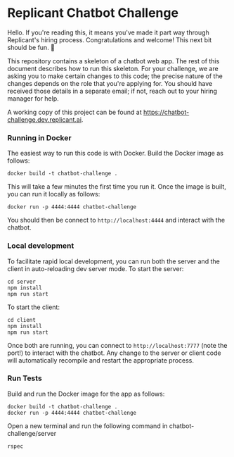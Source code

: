 # Replicant Chatbot Challenge

Hello. If you're reading this, it means you've made it part way through Replicant's hiring process. Congratulations and welcome! This next bit should be fun. 🙂

This repository contains a skeleton of a chatbot web app. The rest of this document describes how to run this skeleton. For your challenge, we are asking you to make certain changes to this code; the precise nature of the changes depends on the role that you're applying for. You should have received those details in a separate email; if not, reach out to your hiring manager for help.

A working copy of this project can be found at https://chatbot-challenge.dev.replicant.ai.

### Running in Docker

The easiest way to run this code is with Docker. Build the Docker image as follows:

```shell
docker build -t chatbot-challenge .
```

This will take a few minutes the first time you run it. Once the image is built, you can run it locally as follows:

```shell
docker run -p 4444:4444 chatbot-challenge
```

You should then be connect to `http://localhost:4444` and interact with the chatbot.

### Local development

To facilitate rapid local development, you can run both the server and the client in auto-reloading dev server mode. To start the server:

```shell
cd server
npm install
npm run start
```

To start the client:

```shell
cd client
npm install
npm run start
```

Once both are running, you can connect to `http://localhost:7777` (note the port!) to interact with the chatbot. Any change to the server or client code will automatically recompile and restart the appropriate process.

### Run Tests
Build and run the Docker image for the app as follows:

```shell
docker build -t chatbot-challenge .
docker run -p 4444:4444 chatbot-challenge
```

Open a new terminal and run the following command in chatbot-challenge/server
```
rspec
```
